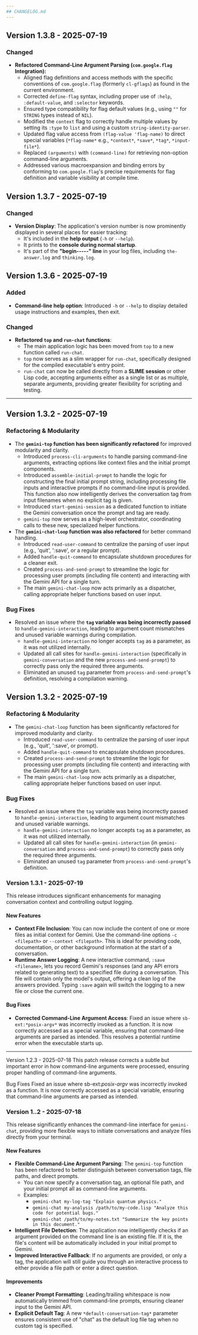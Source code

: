 ```yaml
---
## CHANGELOG.md
---
```

## Version 1.3.8 - 2025-07-19

### Changed

-   **Refactored Command-Line Argument Parsing (`com.google.flag` Integration):**
    -   Aligned flag definitions and access methods with the specific conventions of `com.google.flag` (formerly `cl-gflags`) as found in the current environment.
    -   Corrected `define-flag` syntax, including proper use of `:help`, `:default-value`, and `:selector` keywords.
    -   Ensured type compatibility for flag default values (e.g., using `""` for `STRING` types instead of `NIL`).
    -   Modified the `context` flag to correctly handle multiple values by setting its `:type` to `list` and using a custom `string-identity-parser`.
    -   Updated flag value access from `(flag-value 'flag-name)` to direct special variables (`*flag-name*` e.g., `*context*`, `*save*`, `*tag*`, `*input-file*`).
    -   Replaced `(arguments)` with `(command-line)` for retrieving non-option command-line arguments.
    -   Addressed various macroexpansion and binding errors by conforming to `com.google.flag`'s precise requirements for flag definition and variable visibility at compile time.

## Version 1.3.7 - 2025-07-19

### Changed
* **Version Display**: The application's version number is now prominently displayed in several places for easier tracking:
    * It's included in the **help output** (`-h` or `--help`).
    * It prints to the **console during normal startup**.
    * It's part of the **"begin-----" line** in your log files, including `the-answer.log` and `thinking.log`.

## Version 1.3.6 - 2025-07-19

### Added
* **Command-line help option**: Introduced `-h` or `--help` to display detailed usage instructions and examples, then exit.

### Changed
* **Refactored `top` and `run-chat` functions**:
    * The main application logic has been moved from `top` to a new function called `run-chat`.
    * `top` now serves as a slim wrapper for `run-chat`, specifically designed for the compiled executable's entry point.
    * `run-chat` can now be called directly from a **SLIME session** or other Lisp code, accepting arguments either as a single list or as multiple, separate arguments, providing greater flexibility for scripting and testing.

---
## Version 1.3.2 - 2025-07-19

### Refactoring & Modularity
- The **`gemini-top` function has been significantly refactored** for improved modularity and clarity.
    - Introduced `process-cli-arguments` to handle parsing command-line arguments, extracting options like context files and the initial prompt components.
    - Introduced `assemble-initial-prompt` to handle the logic for constructing the final initial prompt string, including processing file inputs and interactive prompts if no command-line input is provided. This function also now intelligently derives the conversation tag from input filenames when no explicit tag is given.
    - Introduced `start-gemini-session` as a dedicated function to initiate the Gemini conversation once the prompt and tag are ready.
    - `gemini-top` now serves as a high-level orchestrator, coordinating calls to these new, specialized helper functions.
- The **`gemini-chat-loop` function was also refactored** for better command handling.
    - Introduced `read-user-command` to centralize the parsing of user input (e.g., 'quit', ':save', or a regular prompt).
    - Added `handle-quit-command` to encapsulate shutdown procedures for a cleaner exit.
    - Created `process-and-send-prompt` to streamline the logic for processing user prompts (including file content) and interacting with the Gemini API for a single turn.
    - The main `gemini-chat-loop` now acts primarily as a dispatcher, calling appropriate helper functions based on user input.

### Bug Fixes
- Resolved an issue where the **`tag` variable was being incorrectly passed** to `handle-gemini-interaction`, leading to argument count mismatches and unused variable warnings during compilation.
    - `handle-gemini-interaction` no longer accepts `tag` as a parameter, as it was not utilized internally.
    - Updated all call sites for `handle-gemini-interaction` (specifically in `gemini-conversation` and the new `process-and-send-prompt`) to correctly pass only the required three arguments.
    - Eliminated an unused `tag` parameter from `process-and-send-prompt`'s definition, resolving a compilation warning.

## Version 1.3.2 - 2025-07-19

### Refactoring & Modularity
- The `gemini-chat-loop` function has been significantly refactored for improved modularity and clarity.
    - Introduced `read-user-command` to centralize the parsing of user input (e.g., 'quit', ':save', or prompt).
    - Added `handle-quit-command` to encapsulate shutdown procedures.
    - Created `process-and-send-prompt` to streamline the logic for processing user prompts (including file content) and interacting with the Gemini API for a single turn.
    - The main `gemini-chat-loop` now acts primarily as a dispatcher, calling appropriate helper functions based on user input.

### Bug Fixes
- Resolved an issue where the `tag` variable was being incorrectly passed to `handle-gemini-interaction`, leading to argument count mismatches and unused variable warnings.
    - `handle-gemini-interaction` no longer accepts `tag` as a parameter, as it was not utilized internally.
    - Updated all call sites for `handle-gemini-interaction` (in `gemini-conversation` and `process-and-send-prompt`) to correctly pass only the required three arguments.
    - Eliminated an unused `tag` parameter from `process-and-send-prompt`'s definition.


### Version 1.3.1 - 2025-07-19

This release introduces significant enhancements for managing conversation context and controlling output logging.

#### New Features

* **Context File Inclusion**: You can now include the content of one or more files as initial context for Gemini. Use the command-line options `-c <filepath>` or `--context <filepath>`. This is ideal for providing code, documentation, or other background information at the start of a conversation.
* **Runtime Answer Logging**: A new interactive command, `:save <filename>`, lets you record Gemini's responses (and any API errors related to generating text) to a specified file during a conversation. This file will contain only the model's output, offering a clean log of the answers provided. Typing `:save` again will switch the logging to a new file or close the current one.

#### Bug Fixes

* **Corrected Command-Line Argument Access**: Fixed an issue where `sb-ext:*posix-argv*` was incorrectly invoked as a function. It is now correctly accessed as a special variable, ensuring that command-line arguments are parsed as intended. This resolves a potential runtime error when the executable starts up.

---

Version 1.2.3 - 2025-07-18
This patch release corrects a subtle but important error in how command-line arguments were processed, ensuring proper handling of command-line arguments.

Bug Fixes
Fixed an issue where sb-ext:*posix-argv* was incorrectly invoked as a function. It is now correctly accessed as a special variable, ensuring that command-line arguments are parsed as intended.

### Version 1..2 - 2025-07-18

This release significantly enhances the command-line interface for `gemini-chat`, providing more flexible ways to initiate conversations and analyze files directly from your terminal.

#### New Features

* **Flexible Command-Line Argument Parsing**: The `gemini-top` function has been refactored to better distinguish between conversation tags, file paths, and direct prompts.
    * You can now specify a conversation tag, an optional file path, and your initial prompt all as command-line arguments.
    * Examples:
        * `gemini-chat my-log-tag "Explain quantum physics."`
        * `gemini-chat my-analysis /path/to/my-code.lisp "Analyze this code for potential bugs."`
        * `gemini-chat /path/to/my-notes.txt "Summarize the key points in this document."`
* **Intelligent File Detection**: The application now intelligently checks if an argument provided on the command line is an existing file. If it is, the file's content will be automatically included in your initial prompt to Gemini.
* **Improved Interactive Fallback**: If no arguments are provided, or only a tag, the application will still guide you through an interactive process to either provide a file path or enter a direct question.

#### Improvements

* **Cleaner Prompt Formatting**: Leading/trailing whitespace is now automatically trimmed from command-line prompts, ensuring cleaner input to the Gemini API.
* **Explicit Default Tag**: A new `*default-conversation-tag*` parameter ensures consistent use of "chat" as the default log file tag when no custom tag is specified.

